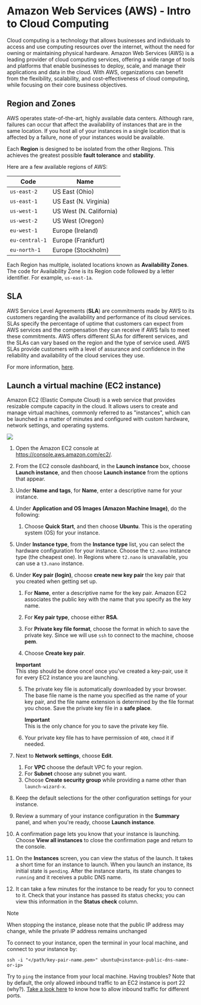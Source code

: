 # Amazon Web Services (AWS) - Intro to Cloud Computing

Cloud computing is a technology that allows businesses and individuals to access and use computing resources over the internet, without the need for owning or maintaining physical hardware. 
Amazon Web Services (AWS) is a leading provider of cloud computing services, offering a wide range of tools and platforms that enable businesses to deploy, scale, and manage their applications and data in the cloud.
With AWS, organizations can benefit from the flexibility, scalability, and cost-effectiveness of cloud computing, while focusing on their core business objectives.

## Region and Zones

AWS operates state-of-the-art, highly available data centers. Although rare, failures can occur that affect the availability of instances that are in the same location. If you host all of your instances in a single location that is affected by a failure, none of your instances would be available.

Each **Region** is designed to be isolated from the other Regions. This achieves the greatest possible **fault tolerance** and **stability**.

Here are a few available regions of AWS:

| Code           | Name                    |
|----------------|-------------------------|
| `us-east-2`    | US East (Ohio)          |
| `us-east-1`    | US East (N. Virginia)   |
| `us-west-1`    | US West (N. California) |
| `us-west-2`    | US West (Oregon)        |
| `eu-west-1`    | 	Europe (Ireland)       |
| `eu-central-1` | 	Europe (Frankfurt)     |
| `eu-north-1`   | 	Europe (Stockholm)     |

Each Region has multiple, isolated locations known as **Availability Zones**. The code for Availability Zone is its Region code followed by a letter identifier. For example, `us-east-1a`.

## SLA

AWS Service Level Agreements (**SLA**) are commitments made by AWS to its customers regarding the availability and performance of its cloud services.
SLAs specify the percentage of uptime that customers can expect from AWS services and the compensation they can receive if AWS fails to meet these commitments.
AWS offers different SLAs for different services, and the SLAs can vary based on the region and the type of service used. AWS SLAs provide customers with a level of assurance and confidence in the reliability and availability of the cloud services they use.

For more information, [here](https://aws.amazon.com/legal/service-level-agreements/?aws-sla-cards.sort-by=item.additionalFields.serviceNameLower&aws-sla-cards.sort-order=asc&awsf.tech-category-filter=*all).

## Launch a virtual machine (EC2 instance) 

Amazon EC2 (Elastic Compute Cloud) is a web service that provides resizable compute capacity in the cloud. 
It allows users to create and manage virtual machines, commonly referred to as "instances", which can be launched in a matter of minutes and configured with custom hardware, network settings, and operating systems.

![][networking_project_stop]

1. Open the Amazon EC2 console at [https://console\.aws\.amazon\.com/ec2/](https://console.aws.amazon.com/ec2/).

2. From the EC2 console dashboard, in the **Launch instance** box, choose **Launch instance**, and then choose **Launch instance** from the options that appear\.

3. Under **Name and tags**, for **Name**, enter a descriptive name for your instance\.

4. Under **Application and OS Images \(Amazon Machine Image\)**, do the following:

   1. Choose **Quick Start**, and then choose **Ubuntu**\. This is the operating system \(OS\) for your instance\.
   
5. Under **Instance type**, from the **Instance type** list, you can select the hardware configuration for your instance\. Choose the `t2.nano` instance type (the cheapest one). In Regions where `t2.nano` is unavailable, you can use a `t3.nano` instance.

6. Under **Key pair \(login\)**, choose **create new key pair** the key pair that you created when getting set up\.

   1. For **Name**, enter a descriptive name for the key pair\. Amazon EC2 associates the public key with the name that you specify as the key name\.

   2. For **Key pair type**, choose either **RSA**.

   3. For **Private key file format**, choose the format in which to save the private key\. Since we will use `ssh` to connect to the machine, choose **pem**.

   4. Choose **Create key pair**\.
   
     **Important**  
     This step should be done once! once you've created a key-pair, use it for every EC2 instance you are launching. 

   5. The private key file is automatically downloaded by your browser\. The base file name is the name you specified as the name of your key pair, and the file name extension is determined by the file format you chose\. Save the private key file in a **safe place**\.
      
      **Important**  
      This is the only chance for you to save the private key file\.

   6. Your private key file has to have permission of `400`, `chmod` it if needed.

7. Next to **Network settings**, choose **Edit**\. 

   1. For **VPC** choose the default VPC fo your region.
   2. For **Subnet** choose any subnet you want. 
   3. Choose **Create security group** while providing a name other than `launch-wizard-x`. 

8. Keep the default selections for the other configuration settings for your instance\.

9. Review a summary of your instance configuration in the **Summary** panel, and when you're ready, choose **Launch instance**\.

10. A confirmation page lets you know that your instance is launching\. Choose **View all instances** to close the confirmation page and return to the console\.

11. On the **Instances** screen, you can view the status of the launch\. It takes a short time for an instance to launch\. When you launch an instance, its initial state is `pending`\. After the instance starts, its state changes to `running` and it receives a public DNS name\.

12. It can take a few minutes for the instance to be ready for you to connect to it\. Check that your instance has passed its status checks; you can view this information in the **Status check** column\.

> [!NOTE]
> When stopping the instance, please note that the public IP address may change, while the private IP address remains unchanged


To connect to your instance, open the terminal in your local machine, and connect to your instance by: 

```shell
ssh -i "</path/key-pair-name.pem>" ubuntu@<instance-public-dns-name-or-ip>
```

Try to `ping` the instance from your local machine. Having troubles?
Note that by default, the only allowed inbound traffic to an EC2 instance is port 22 (why?).
[Take a look here](https://docs.aws.amazon.com/AWSEC2/latest/UserGuide/authorizing-access-to-an-instance.html#add-rule-authorize-access) to know how to allow inbound traffic for different ports. 


[networking_project_stop]: https://exit-zero-academy.github.io/DevOpsTheHardWayAssets/img/networking_project_stop.gif